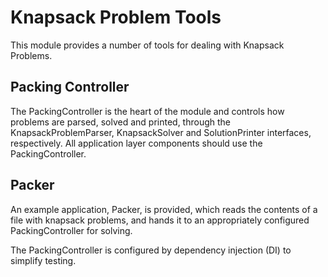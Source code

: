 # Knapsack Problem Tools
This module provides a number of tools for dealing with Knapsack Problems.

## Packing Controller
The PackingController is the heart of the module and controls how problems are parsed, solved and printed, through the
KnapsackProblemParser, KnapsackSolver and SolutionPrinter interfaces, respectively. All application layer components
should use the PackingController.

## Packer
An example application, Packer, is provided, which reads the contents of a file with knapsack problems, and hands it to 
an appropriately configured PackingController for solving.

The PackingController is configured by dependency injection (DI) to simplify testing.
